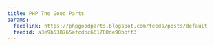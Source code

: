 ```yaml
---
title: PHP The Good Parts
params:
  feedlink: https://phpgoodparts.blogspot.com/feeds/posts/default
  feedid: a3e9b538765afcdbc661780de90bbff3
---
```

